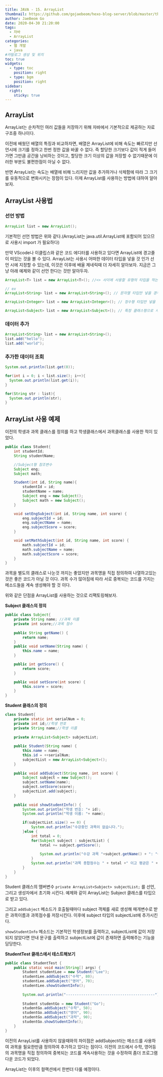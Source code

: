 ```yaml
---
title: JAVA - 15. ArrayList
thumbnail: https://github.com/gojaebeom/hexo-blog-server/blob/master/themes/icarus/source/images/%EC%9E%90%EB%B0%94/thumbnail.png?raw=true
author: JaeBeom Go
date: 2020-04-30 21:20:00
tags:
  - 자바
  - ArrayList
categories:
  - 웹 개발
  - java
#카탈로그 생성 및 위치
toc: true
widgets:
  - type: toc
    position: right
  - type: bgm
    position: right
sidebar:
  right:
    sticky: true
---
```


## ArrayList
ArrayList는 순차적인 여러 값들을 저장하기 위해 자바에서 기본적으로 제공하는 자료구조중 하나이다. <!-- more -->

이전에 배웠던 배열의 특징과 비교하자면, 배열은 ArrayList에 비해 속도는 빠르지만 선언시에 크기를 정하고 한번 정한 값을 바꿀 수 없다. 즉 할당한 크기보다 값이 적게 들어가면 그만큼 공간을 낭비하는 것이고, 할당한 크기 이상의 값을 저장할 수 없기때문에 이러한 부분도 불편한점이 아닐 수 없다. 

반면 ArrayList는 속도는 배열에 비해 느리지만 값을 추가하거나 삭제함에 따라 그 크기를 유동적으로 변화시키는 장점이 있다. 이제 ArrayList를 사용하는 방법에 대하여 알아보자.

## ArrayList 사용법

### 선언 방법
```java
ArrayList list = new ArrayList();
```
기본적인 선언 방법은 위와 같다.(ArrayList는 java.util.ArrayList에 포함되어 있으므로 사용시 import 가 필요하다)

만약 VScode나 이클립스와 같은 코드 에디터를 사용하고 있다면 ArrayList에 경고줄이 떠있는 것을 볼 수 있다. ArrayList는 사용시 어떠한 데이터 타입을 넣을 것 인가 선언 시에 지정할 수 있는데, 이것은 이후에 배울 제네릭때 더 자세히 알아보자. 지금은 그냥 아래 예제와 같이 선언 한다는 것만 알아두자.

```java
ArrayList<T> list = new ArrayList<T>(); //<> 사이에 사용할 유형의 타입을 적는다.

// ex 
ArrayList<String> list = new ArrayList<String>(); // 문자열 타입만 넣을 경우

ArrayList<Integer> list = new ArrayList<Integer>(); // 정수형 타입만 넣을 경우

ArrayList<Subject> list = new ArrayList<Subject>(); // 특정 클래스형으로 사용할 경우
``` 

### 데이터 추가
```java
ArrayList<String> list = new ArrayList<String>();
list.add("hello");
list.add("world");
```

### 추가한 데이터 조회
```java
System.out.println(list.get(0));

for(int i = 0; i < list.size(); i++){
  System.out.println(list.get(i));
}

for(String str : list){
  System.out.println(str);
}
```

## ArrayList 사용 예제
이전의 학생과 과목 클래스를 정의를 하고 학생클래스에서 과목클래스를 사용한 적이 있었다.
```java
public class Student{
    int studentId;
    String studentName;

    //Subject형 참조변수
    Subject eng;
    Subject math;

    Student(int id, String name){
        studentId = id;
        studentName = name;
        Subject eng = new Subject();
        Subject math = new Subject();
    }

    void setEngSubject(int id, String name, int score) {
        eng.subjectId = id;
        eng.subjectName = name;
        eng.subjectScore = score;
    }

    void setMathSubject(int id, String name, int score) {
        math.subjectId = id;
        math.subjectName = name;
        math.subjectScore = score;
    }
}
```
과목을 별도의 클래스로 나눈것 까지는 좋았지만 과목명을 직접 정의하여 나열하고있는 것은 좋은 코드가 아닐 것 이다. 과목 수가 많아짐에 따라 서로 중복되는 코드를 가지는 메소드들을 계속 생성해야 할 것 이다.

위와 같은 단점을 ArrayList를 사용하는 것으로 리팩토링해보자.

**Subject 클래스의 정의**
```java
public class Subject{
	private String name; //과목 이름
	private int score;//과목 점수
	
	public String getName() {
		return name;
	}
	public void setName(String name) {
		this.name = name;
	}

	public int getScore() {
		return score;
	}

	public void setScore(int score) {
		this.score = score;
	}
}
```

**Student 클래스의 정의**
```java
class Student{
	private static int serialNum = 0;
	private int id;//학생 번호
	private String name;//학생 이름
	
	private ArrayList<Subject> subjectList;
	
	public Student(String name) {
		this.name = name;
		this.id = ++serialNum;
		subjectList = new ArrayList<Subject>();
	}
	
	public void addSubject(String name, int score) {
		Subject subject = new Subject();
		subject.setName(name);
		subject.setScore(score);
		subjectList.add(subject);
	}
	
	public void showStudentInfo() {
		System.out.println("학생 번호: "+ id);
		System.out.println("학생 이름: "+ name);

		if(subjectList.size() == 0) {
			System.out.println("수강중인 과목이 없습니다.");
		}else {
			int total = 0;
			for(Subject subject : subjectList) {
				total += subject.getScore();
			
				System.out.println("수강 과목 "+subject.getName() + ": "+ subject.getScore());
			}
			System.out.println("과목 총합점수는 " + total +" 이고 평균은 " + total/subjectList.size() + " 입니다." );
		}
	}
}
```
Student 클래스의 맴버변수 `private ArrayList<Subject> subjectList;` 를 선언, 그리고 생성자에서 초기화 시킨다. 예제와 같이 ArrayList는 Subject 클래스를 타입으로 받고 있다. 

그리고 `addSubject` 메소드가 호출될때마다 subject 객체를 새로 생성해 매개변수로 받은  과목이름과 과목점수를 저장시킨다. 이후에 subject 타입의 subjectList에 추가시킨다.

`showStudentInfo` 메소드는 기본적인 학생정보를 출력하고, subjectList에 값이 저장되지 않았다면 안내 문구를 출력하고 subjectList에 값이 존재하면 출력해주는 기능을 담당한다.

**StudentTest 클래스에서 테스트해보기**
```java
public class StudentTest {
	public static void main(String[] args) {
		Student studentLee = new Student("Lee");
		studentLee.addSubject("수학", 80);
		studentLee.addSubject("영어", 70);
		studentLee.showStudentInfo();
		
		System.out.println("-----------------------------------------");
		
		Student studentGo = new Student("Go");
		studentGo.addSubject("수학", 50);
		studentGo.addSubject("영어", 90);
		studentGo.addSubject("과학", 90);
		studentGo.showStudentInfo();
	}
}
```
이전의 ArrayList를 사용하지 않을때와의 차이점은 addSubject라는 메소드를 사용하여 과목을 필요한만큼 정의하여 추가하고 있다는 점이다. 이전의 코드에서 수학, 영어등의 과목명을 직접 정의하여 중복되는 코드를 계속사용하는 것을 수정하여 좀더 프로그램다운 코드가 되었다.

ArrayList는 이후의 컬랙션에서 한번더 다룰 예정이다.

